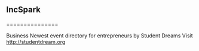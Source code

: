 ## IncSpark

===============

Business Newest event directory for entrepreneurs by Student Dreams Visit http://studentdream.org
